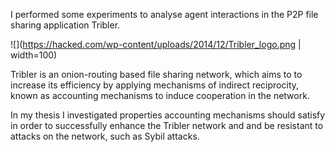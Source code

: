 I performed some experiments to analyse agent interactions in the P2P file sharing application Tribler.

![](https://hacked.com/wp-content/uploads/2014/12/Tribler_logo.png | width=100)

Tribler is an onion-routing based file sharing network, which aims to to increase its efficiency by applying mechanisms of indirect reciprocity, known as accounting mechanisms to induce cooperation in the network.

In my thesis I investigated properties accounting mechanisms should satisfy in order to successfully enhance the Tribler network and and be resistant to attacks on the network, such as Sybil attacks.
